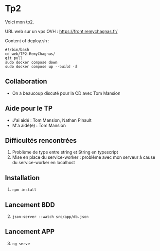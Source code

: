 # Tp2

Voici mon tp2.

URL web sur un vps OVH : https://front.remychagnas.fr/

Content of deploy.sh :

```
#!/bin/bash
cd web/TP2-RemyChagnas/
git pull
sudo docker compose down
sudo docker compose up --build -d
```

## Collaboration

- On a beaucoup discuté pour la CD avec Tom Mansion

## Aide pour le TP

- J'ai aidé : Tom Mansion, Nathan Pinault
- M'a aidé(e) : Tom Mansion

## Difficultés rencontrées

1. Problème de type entre string et String en typescript
2. Mise en place du service-worker : problème avec mon serveur à cause du service-worker en localhost

## Installation

1. ```npm install```

## Lancement BDD

2. ```json-server --watch src/app/db.json```

## Lancement APP

3. ```ng serve```